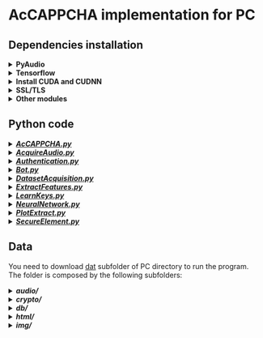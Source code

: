 # AcCAPPCHA implementation for PC
## Dependencies installation
<details><summary><b>PyAudio</b></summary>
<b><i>Linux:</i></b><br>
  <code>
  sudo apt install portaudio19-dev
  pip3 install pyaudio
  </code><br><br>
<b><i>Windows:</i></b><br>
  Check the version and either you have 64 or 32 Python just open python on terminal, obtaining for example this result:<br>
  <img src="git_img/version_python.PNG" width="650" alt="version_python"><br>
  Download from the appropriate <i>.whl</i> file from [here](https://www.lfd.uci.edu/~gohlke/pythonlibs/#pyaudio). An example of the name of this file is <b>PyAudio‑0.2.11‑cp37‑cp37m‑win_amd64.whl</b><br><br>
  Then go to the download folder and install it through the command:<br>
  <code>
  pip3 install PyAudio-0.2.11-cp37-cp37m-win_amd64.whl
  </code><br>
  or<br>
  <code>
  python3 -m pip install PyAudio-0.2.11-cp37-cp37m-win_amd64.whl
  </code>
</details>
<details><summary><b>Tensorflow</b></summary>
  Run the following command on terminal:<br>
  <code>
  pip3 install tensorflow
  </code><br>
  or<br>
  <code>
  python3 -m pip install tensorflow
  </code><br>
  Instead of installing <i>tensorflow</i>, I installed <i>tensorflow-gui</i> on Windows to exploit the computation power of my GPU Nvidia GTX 1050 Ti.<br><br>
  <b><i>Linux:</i></b><br>
  I needed to explicitly install keras after tensorflow, using:
  <code>
  pip3 install keras
  </code><br><br>
  <b><i>Windows:</i></b><br>
  Before running the previous command on cmd (as administrator) you need to manage MAX_PATH limitations
  of Windows. To do so, you need to set the register key <code>Computer\HKEY_LOCAL_MACHINE\SYSTEM\CurrentControlSet\Control\FileSystem\LongPathsEnabled</code>
  to value <i>1</i>.
</details>
<details><summary><b>Install CUDA and CUDNN</b></summary>
This dipendency is important for tensorflow to perform computation using the user's NVIDIA GPU card. You can follow the [official installation guide](https://www.tensorflow.org/install/gpu) made by tensorflow team.
</details>
<details><summary><b>SSL/TLS</b></summary>
  The module <i>ssl</i> uses the OpenSSL library, that you can dowload <a href="https://slproweb.com/products/Win32OpenSSL.html">here</a> for Windows (in Linux it's already install).<br>
  Type the following command on terminal to install the <i>ssl</i> python module:<br>
  <code>
  pip3 install ssl
  </code><br>
  or<br>
  <code>
  python3 -m pip install ssl
  </code><br>
  <br><br>
</details>
<details><summary><b>Other modules</b></summary>
  Type the following command on terminal:<br>
  <code>
  pip3 install matplotlib scipy numpy wave pynput termcolor argparse csv colorama Pillow progressbar logging psycopg2 uuid hashlib
  </code><br>
  or<br>
  <code>
  python3 -m pip install matplotlib scipy numpy wave pynput termcolor argparse csv colorama Pillow progressbar logging psycopg2 uuid hashlib
  </code><br><br>
</details>

## Python code
<details><summary><a href="AcCAPPCHA.py"><i><b>AcCAPPCHA.py</b></i></a></summary>
  File with the definition of the class <i>AcCAPPCHA</i>, used for the verification of the user's identity.
</details>
<details><summary><a href="AcquireAudio.py"><i><b>AcquireAudio.py</b></i></a></summary>
  File with the definition of the class <i>AcquireAudio</i>, used to create record audio files during the execution of a key-logger. It records the audio signal of every key press to create the training set and the test set.
</details>
<details><summary><a href="Authentication.py"><i><b>Authentication.py</b></i></a></summary>
  File with the definition of the class <i>Authentication</i>, used to send and receive message on the server-side.
</details>
<details><summary><a href="Bot.py"><i><b>Bot.py</b></i></a></summary>
  File with the two functions used to emulate a bot attempt during the authentication with AcCAPPCHA.
</details>
<details><summary><a href="DatasetAcquisition.py"><i><b>DatasetAcquisition.py</b></i></a></summary>File with the main function used to: record audio files, extract features and plot waves of the training set and the test set.
</details>
<details><summary><a href="ExtractFeatures.py"><i><b>ExtractFeatures.py</b></i></a></summary>File with the definition of the class <i>ExtractFeatures</i> class definition that is used to create an object for the analysis and extraction of an audio signal.
</details>
<details><summary><a href="LearnKeys.py"><i><b>LearnKeys.py</b></i></a></summary>File with the main function used to create a neural network, train it and save the trained model on the File System.
</details>
<details><summary><a href="NeuralNetwork.py"><i><b>NeuralNetwork.py</b></i></a></summary>File with the definition of the class <i>NeuralNetwork</i> class definition that is used to create an object for construction of a neural network for training and test phase of the algorithm.
</details>
<details><summary><a href="PlotExtract.py"><i><b>PlotExtract.py</b></i></a></summary>File with the definition of the class <i>PlotExtract</i> class definition that is used to plot or extract features from audios in an input folder.
</details>
<details><summary><a href="SecureElement.py"><i><b>SecureElement.py</b></i></a></summary>File with the definition of the class <i>SecureElement</i>, used to send and receive message on the client-side.
</details>

## Data
You need to download [dat](https://drive.google.com/file/d/1KRqN4Q7mTvH0syN4qYIWOe266AXYPA4Q/view?usp=sharing) subfolder of PC directory to run the program.<br> The folder is composed by the following subfolders:
<details><summary><b><i>audio/</i></b><br></summary>
  It contains a subfolder for each dataset used in the training phase with inside at most three subfolders (<i>spectrum/</i> related to spectrogram features, <i>touch/</i> related to touch features, <i>touch_hit/</i> related to touch features concatenated with the hit features). In each one of these 3 subfolders, there is:
  <ul>
    <li><b><i>dataset.csv</i></b><br>
      csv file where each row is composed by features and index of the label. It's used to train the neural network.
    </li>
    <li><b><i>label_dict.csv</i></b><br>
      csv file where each row is composed by a label and the index related to it.
    </li>
    <li><b><i>model/</i></b><br>
      folder containing information of neural network trained on data in <i>dataset.csv</i>.
    </li>
  </ul>
</details>
<details><summary><b><i>crypto/</i></b><br></summary>
  Folder containing the certificates and the private keys, for TLS protocol, and ECDSA keys. 
</details>
<details><summary><b><i>db/</i></b><br></summary>
  Folder containing the files used for the creation of the PostgreSQL database:
  <ul>
    <li><b><i>db_creation.sql</i></b><br>
      SQL file for the creation of the CloudUser table and related domains.
    </li>
    <li><b><i>db_population.csv</i></b><br>
      SQL file for the population of the CloudUser table.
    </li>
  </ul>
  The database must be created by login to PostgreSQL:<br>
  <code>
  psql -U userName
  </code> on Windows Operating System with <i>postgres</i> as password <br><br>
  <code>
  su - postgres
  </code><br>
  <code>
  psql
  </code> on Linux without default password<br><br>
  After the login phase, the user must type the following commands on the terminal:<br>
  <code>
  \i db_creation.sql
  </code><br><br>
  <code>
  \i db_population.sql
  </code>
</details>
<details><summary><b><i>html/</i></b><br></summary>
  Folder containing the 3 HTML possible responses of the server for the client, after the authentication phase:<br><br>
  <table>
  <tr>
    <td><b><i>failure.html</i></b></td>
    <td><b><i>logged.html</i></b></td>
    <td><b><i>no_db_entry.html</i></b></td>
  </tr>
  <tr>
    <td> <img src="git_img/failure.PNG"  alt="1" width = 150px height = 100px ></td>
    <td><img src="git_img/logged.PNG" alt="3" width = 150px height = 100px></td>
    <td><img src="git_img/no_db_entry.PNG" alt="4" width = 150px height = 100px></td>
  </tr>
  </table>
  It also contains the response <b><i>response.html</i></b>, read by the client during the execution of AcCAPPCHA, and <b><i>block.txt</i></b> file for the management of block period.
</details>
<details><summary><b><i>img/</i></b><br></summary>
It is composed by 2 subfolders:
<ul>
<li><b><i>spectrum/</i></b><br>
The folder contains the spectrogram images of all the audio peaks detected. This folder is used by AcCAPPCHA if the user selected the spectrogram feature.
</li>
<li><b><i>wave/</i></b><br>
  The folder will contain the plot image (<b><i>audio_from_user.png</i></b>)of all the audio peaks in the audio file recorded during the insertion of the password.<br>
  If deep learning techniques are selected, the folder also contains an image <i>peak_XX.png</i>, one for each audio peak evaluated by the deep learning technique, where <i>XX</i> is a progressive number. In the image there is the plot of signal, recorded during the insertion of the password, with highlighted only the peak plotted in the image.  
AcCAPPCHA uses this folder if <i>-plot</i> option is selected.
</li>
</ul>
</details>
